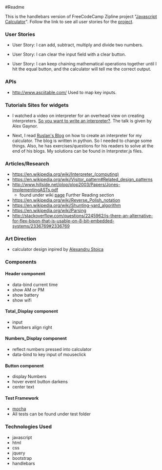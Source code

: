 ﻿#Readme

This is the handlebars version of FreeCodeCamp Zipline project "[Javascript Calculator](http://www.freecodecamp.com/challenges/build-a-javascript-calculator)". Follow the link
to see all user stories for the [project](http://www.freecodecamp.com/challenges/build-a-javascript-calculator).

### User Stories
* User Story: I can add, subtract, multiply and divide two numbers.

* User Story: I can clear the input field with a clear button.

* User Story: I can keep chaining mathematical operations together until I hit the equal button, and the calculator will tell me the correct output.

### APIs 
* http://www.asciitable.com/ Used to map key inputs.


### Tutorials Sites for widgets
* I watched a video on interpreter for an overhead view on creating interpreters. [So you want to write an interpreter?](https://www.youtube.com/watch?v=LCslqgM48D4).  The talk is given by Alex Gaynor.

* Next, I read [Ruslan's Blog](https://ruslanspivak.com/lsbasi-part1/) on how to create an interpreter for my calculator.
  The blog is written in python. So I needed to change some things. Also, he has exercises/questions for his readers to solve at the end of his blogs.
  My solutions can be found in Interpreter.js files.

  
### Articles/Research
 * https://en.wikipedia.org/wiki/Interpreter_(computing)
 * https://en.wikipedia.org/wiki/Visitor_pattern#Related_design_patterns
 * http://www.hillside.net/plop/plop2003/Papers/Jones-ImplementingASTs.pdf
   - found under wiki [page](https://en.wikipedia.org/wiki/Abstract_syntax_tree) Further Reading section
 * https://en.wikipedia.org/wiki/Reverse_Polish_notation
 * https://en.wikipedia.org/wiki/Shunting-yard_algorithm
 * https://en.wikipedia.org/wiki/Parsing
 * http://stackoverflow.com/questions/2245962/is-there-an-alternative-for-flex-bison-that-is-usable-on-8-bit-embedded-systems/2336769#2336769 
  
### Art Direction
* calculator design inpired by [Alexandru Stoica]( https://www.behance.net/gallery/10697005/Flat-Calculator )

### Components

#### Header component
* data-bind current time
* show AM or PM
* show battery 
* show wifi 
 
#### Total_Display component
* input 
* Numbers align right

#### Numbers_Display component
* reflect numbers pressed into calculator
* data-bind to key input of mouseclick

#### Button component
* display Numbers
* hover event button darkens
* center text

#### Test Framework
* [mocha](https://mochajs.org/)
* All tests can be found under test folder

### Technologies Used
* javascript
* html
* css
* jquery
* bootstrap
* handlebars